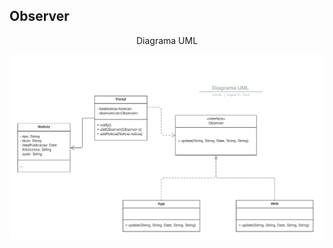 <h2> Observer </h2>
<p align="center"> Diagrama UML </p>

![Diagrama UML](/engenhariaIII/observer/diagramaUml.png)


